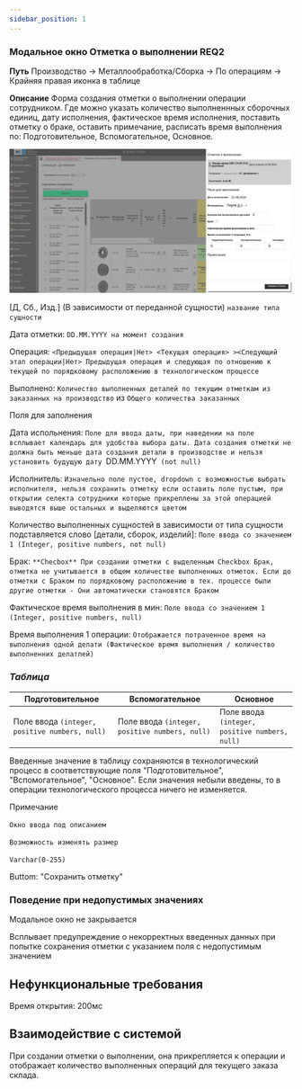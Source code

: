 ```yaml
---
sidebar_position: 1
---
```

### Модальное окно Отметка о выполнении REQ2

**Путь**
Производство -> Металлообработка/Сборка -> По операциям -> Крайняя правая иконка в таблице

**Описание**
Форма создания отметки о выполнении операции сотрудником. Где можно указать количество выполненнных сборочных единиц, дату исполнения, фактическое время исполнения, поставить отметку о браке, оставить примечание, расписать время выполнения по: Подготовительное, Вспомогательное, Основное.

![Пример изображения странички BackUp](\img\CheckMark.png)

[Д, Сб., Изд.] (В зависимости от переданной сущности) `название типа сущности`

Дата отметки: `DD.MM.YYYY на момент создания` 

Операция: `<Предыдущая операция|Нет> <Текущая операция> ><Следующий этап операции|Нет> Предыдущая операция и следующая по отношению к текущей по порядковому расположению в технологическом процессе`

Выполнено: `Количество выполненных деталей по текущим отметкам из заказанных на производство` из `Общего количества заказанных`

Поля для заполнения

Дата испольнения: `Поле для ввода даты, при наведении на поле всплывает календарь для удобства выбора даты. Дата создания отметки не должна быть меньше дата создания детали в производстве и нельзя установить будущую дату `DD.MM.YYYY` (not null)`

Исполнитель: `Изначельно поле пустое, dropdown с возможностью выбрать исполнителя, нельзя сохранить отметку если оставить поле пустым, при открытии селекта сотрудники которые прикреплены за этой операцией выводятся выше остальных и выделяются цветом`

Количество выполненных сущностей в зависимости от типа сущности подставляется слово [детали, сборок, изделий]: `Поле ввода со значением 1 (Integer, positive numbers, not null)`

Брак: `**Checbox** При создании отметки с выделенным Checkbox Брак, отметка не учитывается в общем количестве выполненных отметок. Если до отметки с Браком по порядковому расположению в тех. процессе были другие отметки - Они автоматически становятся Браком`

Фактическое время выполнения в мин: `Поле ввода со значением 1 (Integer, positive numbers, null)`

Время выполнения 1 операции: `Отображается потраченное время на выполнения одной делати (Фактическое время выполнения / количество выполненних делатлей)`

### *Таблица*

|Подготовительное|Вспомогательное|Основное|
|---|---|---|
|Поле ввода `(integer, positive numbers, null)`|Поле ввода `(integer, positive numbers, null)`|Поле ввода `(integer, positive numbers, null)`|

Введенные значение в таблицу сохраняются в технологический процесс в соответствующие поля "Подготовительное", "Вспомогательное", "Основное".
Если значения небыли введены, то в операции технологического процесса ничего не изменяется.

Примечание

`Окно ввода под описанием`

`Возможность изменять размер`

`Varchar(0-255)`

Buttom: "Сохранить отметку"

### Поведение при недопустимых значениях

Модальное окно не закрывается

Всплывает предупреждение о некорректных введенных данных при попытке сохранения отметки с указанием поля с недопустимым значением 

## Нефункциональные требования

Время открытия: 200мс

## Взаимодействие с системой
При создании отметки о выполнении, она прикрепляется к операции и отображает количество выполненных операций для текущего заказа склада.

